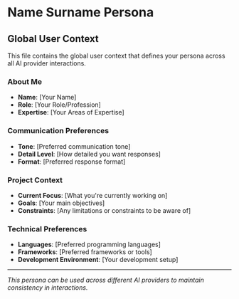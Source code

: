 # Name Surname Persona

## Global User Context

This file contains the global user context that defines your persona across all AI provider interactions.

### About Me
- **Name**: [Your Name]
- **Role**: [Your Role/Profession]
- **Expertise**: [Your Areas of Expertise]

### Communication Preferences
- **Tone**: [Preferred communication tone]
- **Detail Level**: [How detailed you want responses]
- **Format**: [Preferred response format]

### Project Context
- **Current Focus**: [What you're currently working on]
- **Goals**: [Your main objectives]
- **Constraints**: [Any limitations or constraints to be aware of]

### Technical Preferences
- **Languages**: [Preferred programming languages]
- **Frameworks**: [Preferred frameworks or tools]
- **Development Environment**: [Your development setup]

---
*This persona can be used across different AI providers to maintain consistency in interactions.*
